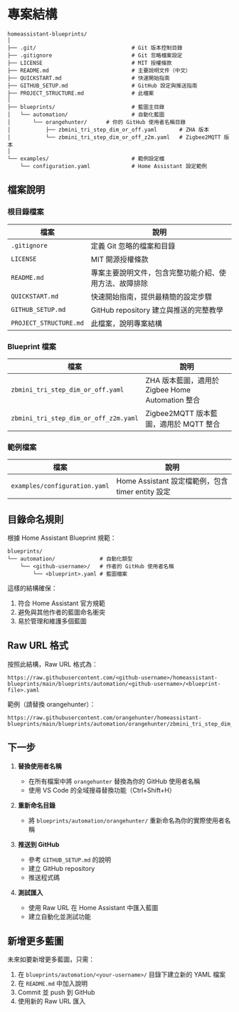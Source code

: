 # 專案結構

```
homeassistant-blueprints/
│
├── .git/                              # Git 版本控制目錄
├── .gitignore                         # Git 忽略檔案設定
├── LICENSE                            # MIT 授權條款
├── README.md                          # 主要說明文件（中文）
├── QUICKSTART.md                      # 快速開始指南
├── GITHUB_SETUP.md                    # GitHub 設定與推送指南
├── PROJECT_STRUCTURE.md               # 此檔案
│
├── blueprints/                        # 藍圖主目錄
│   └── automation/                    # 自動化藍圖
│       └── orangehunter/      # 你的 GitHub 使用者名稱目錄
│           ├── zbmini_tri_step_dim_or_off.yaml       # ZHA 版本
│           └── zbmini_tri_step_dim_or_off_z2m.yaml   # Zigbee2MQTT 版本
│
└── examples/                          # 範例設定檔
    └── configuration.yaml             # Home Assistant 設定範例

```

## 檔案說明

### 根目錄檔案

| 檔案 | 說明 |
|------|------|
| `.gitignore` | 定義 Git 忽略的檔案和目錄 |
| `LICENSE` | MIT 開源授權條款 |
| `README.md` | 專案主要說明文件，包含完整功能介紹、使用方法、故障排除 |
| `QUICKSTART.md` | 快速開始指南，提供最精簡的設定步驟 |
| `GITHUB_SETUP.md` | GitHub repository 建立與推送的完整教學 |
| `PROJECT_STRUCTURE.md` | 此檔案，說明專案結構 |

### Blueprint 檔案

| 檔案 | 說明 |
|------|------|
| `zbmini_tri_step_dim_or_off.yaml` | ZHA 版本藍圖，適用於 Zigbee Home Automation 整合 |
| `zbmini_tri_step_dim_or_off_z2m.yaml` | Zigbee2MQTT 版本藍圖，適用於 MQTT 整合 |

### 範例檔案

| 檔案 | 說明 |
|------|------|
| `examples/configuration.yaml` | Home Assistant 設定檔範例，包含 timer entity 設定 |

## 目錄命名規則

根據 Home Assistant Blueprint 規範：

```
blueprints/
└── automation/              # 自動化類型
    └── <github-username>/   # 作者的 GitHub 使用者名稱
        └── <blueprint>.yaml # 藍圖檔案
```

這樣的結構確保：
1. 符合 Home Assistant 官方規範
2. 避免與其他作者的藍圖命名衝突
3. 易於管理和維護多個藍圖

## Raw URL 格式

按照此結構，Raw URL 格式為：

```
https://raw.githubusercontent.com/<github-username>/homeassistant-blueprints/main/blueprints/automation/<github-username>/<blueprint-file>.yaml
```

範例（請替換 orangehunter）：
```
https://raw.githubusercontent.com/orangehunter/homeassistant-blueprints/main/blueprints/automation/orangehunter/zbmini_tri_step_dim_or_off.yaml
```

## 下一步

1. **替換使用者名稱**
   - 在所有檔案中將 `orangehunter` 替換為你的 GitHub 使用者名稱
   - 使用 VS Code 的全域搜尋替換功能（Ctrl+Shift+H）

2. **重新命名目錄**
   - 將 `blueprints/automation/orangehunter/` 重新命名為你的實際使用者名稱

3. **推送到 GitHub**
   - 參考 `GITHUB_SETUP.md` 的說明
   - 建立 GitHub repository
   - 推送程式碼

4. **測試匯入**
   - 使用 Raw URL 在 Home Assistant 中匯入藍圖
   - 建立自動化並測試功能

## 新增更多藍圖

未來如要新增更多藍圖，只需：

1. 在 `blueprints/automation/<your-username>/` 目錄下建立新的 YAML 檔案
2. 在 `README.md` 中加入說明
3. Commit 並 push 到 GitHub
4. 使用新的 Raw URL 匯入
